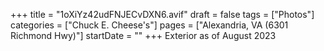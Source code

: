 +++
title = "1oXiYz42udFNJECvDXN6.avif"
draft = false
tags = ["Photos"]
categories = ["Chuck E. Cheese's"]
pages = ["Alexandria, VA (6301 Richmond Hwy)"]
startDate = ""
+++
Exterior as of August 2023
